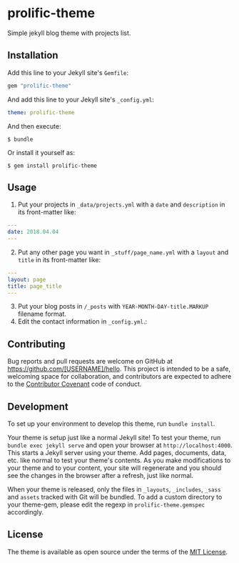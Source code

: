 # prolific-theme
Simple jekyll blog theme with projects list.

## Installation

Add this line to your Jekyll site's `Gemfile`:

```ruby
gem "prolific-theme"
```

And add this line to your Jekyll site's `_config.yml`:

```yaml
theme: prolific-theme
```

And then execute:

    $ bundle

Or install it yourself as:

    $ gem install prolific-theme

## Usage
1. Put your projects in `_data/projects.yml` with a `date` and `description` in its front-matter like:

``` yaml
---
date: 2018.04.04
---
```
2. Put any other page you want in `_stuff/page_name.yml` with a `layout` and `title` in its front-matter like:

``` yaml
---
layout: page
title: page_title
---
```
3. Put your blog posts in `/_posts` with `YEAR-MONTH-DAY-title.MARKUP` filename format.
4. Edit the contact information in `_config.yml`.:

## Contributing

Bug reports and pull requests are welcome on GitHub at https://github.com/[USERNAME]/hello. This project is intended to be a safe, welcoming space for collaboration, and contributors are expected to adhere to the [Contributor Covenant](http://contributor-covenant.org) code of conduct.

## Development

To set up your environment to develop this theme, run `bundle install`.

Your theme is setup just like a normal Jekyll site! To test your theme, run `bundle exec jekyll serve` and open your browser at `http://localhost:4000`. This starts a Jekyll server using your theme. Add pages, documents, data, etc. like normal to test your theme's contents. As you make modifications to your theme and to your content, your site will regenerate and you should see the changes in the browser after a refresh, just like normal.

When your theme is released, only the files in `_layouts`, `_includes`, `_sass` and `assets` tracked with Git will be bundled.
To add a custom directory to your theme-gem, please edit the regexp in `prolific-theme.gemspec` accordingly.

## License

The theme is available as open source under the terms of the [MIT License](https://opensource.org/licenses/MIT).

